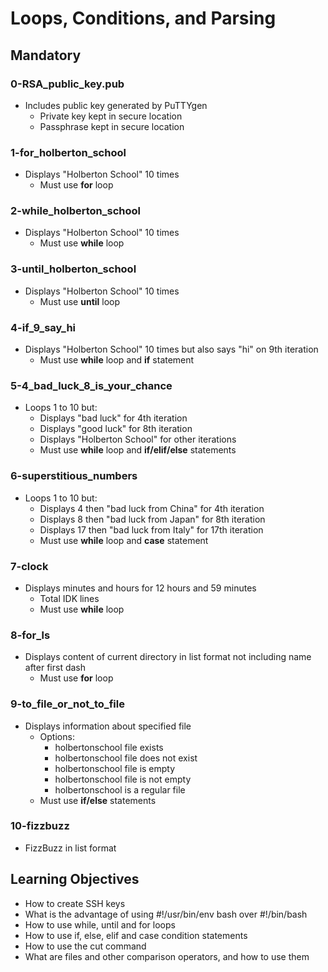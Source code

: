 # Loops, Conditions, and Parsing

## Mandatory

### 0-RSA_public_key.pub
- Includes public key generated by PuTTYgen
    - Private key kept in secure location
    - Passphrase kept in secure location

### 1-for_holberton_school
- Displays "Holberton School" 10 times
    - Must use **for** loop

### 2-while_holberton_school
- Displays "Holberton School" 10 times
    - Must use **while** loop

### 3-until_holberton_school
- Displays "Holberton School" 10 times
    - Must use **until** loop

### 4-if_9_say_hi
- Displays "Holberton School" 10 times but also says "hi" on 9th iteration
    - Must use **while** loop and **if** statement

### 5-4_bad_luck_8_is_your_chance
- Loops 1 to 10 but:
    - Displays "bad luck" for 4th iteration
    - Displays "good luck" for 8th iteration
    - Displays "Holberton School" for other iterations
    - Must use **while** loop and **if/elif/else** statements

### 6-superstitious_numbers
- Loops 1 to 10 but:
    - Displays 4 then "bad luck from China" for 4th iteration
    - Displays 8 then "bad luck from Japan" for 8th iteration
    - Displays 17 then "bad luck from Italy" for 17th iteration
    - Must use **while** loop and **case** statement

### 7-clock
- Displays minutes and hours for 12 hours and 59 minutes
    - Total IDK lines
    - Must use **while** loop

### 8-for_ls
- Displays content of current directory in list format not including name after first dash
    - Must use **for** loop

### 9-to_file_or_not_to_file
- Displays information about specified file
    - Options:
        - holbertonschool file exists
        - holbertonschool file does not exist
        - holbertonschool file is empty
        - holbertonschool file is not empty
        - holbertonschool is a regular file
    - Must use **if/else** statements

### 10-fizzbuzz
- FizzBuzz in list format

## Learning Objectives
- How to create SSH keys
- What is the advantage of using #!/usr/bin/env bash over #!/bin/bash
- How to use while, until and for loops
- How to use if, else, elif and case condition statements
- How to use the cut command
- What are files and other comparison operators, and how to use them